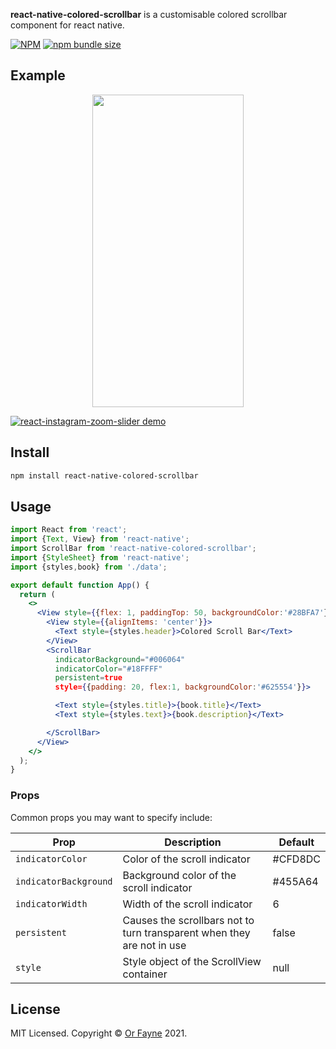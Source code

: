 **react-native-colored-scrollbar** is a customisable colored scrollbar component for react native.

[![NPM](https://img.shields.io/npm/v/react-instagram-zoom-slider?style=flat-square)](https://www.npmjs.com/package/react-instagram-zoom-slider)
[![npm bundle size](https://img.shields.io/bundlephobia/minzip/react-instagram-zoom-slider?style=flat-square)](https://bundlephobia.com/result?p=react-instagram-zoom-slider)

## Example

<p align="center">
  <img width="242" height="500" src="https://github.com/xfayne/react-native-colored-scrollbar/blob/master/ezgif-2-5a80fb1532.gif">
</p>

[![react-instagram-zoom-slider demo](https://github.com/xfayne/react-native-colored-scrollbar/blob/master/ezgif-2-5a80fb1532.gif)](https://skozer.github.io/react-instagram-zoom-slider/)

## Install

```bash
npm install react-native-colored-scrollbar
```

## Usage

```jsx
import React from 'react';
import {Text, View} from 'react-native';
import ScrollBar from 'react-native-colored-scrollbar';
import {StyleSheet} from 'react-native';
import {styles,book} from './data';

export default function App() {
  return (
    <>
      <View style={{flex: 1, paddingTop: 50, backgroundColor:'#28BFA7'}}>
        <View style={{alignItems: 'center'}}>
          <Text style={styles.header}>Colored Scroll Bar</Text>
        </View>
        <ScrollBar
          indicatorBackground="#006064"
          indicatorColor="#18FFFF"
          persistent=true
          style={{padding: 20, flex:1, backgroundColor:'#625554'}}>

          <Text style={styles.title}>{book.title}</Text>
          <Text style={styles.text}>{book.description}</Text>

        </ScrollBar>
      </View>
    </>
  );
}

```

### Props

Common props you may want to specify include:

| Prop                    | Description                                                                                          | Default    |
| ----------------------- | ---------------------------------------------------------------------------------------------------- | ---------- |
| `indicatorColor`        | Color of the scroll indicator                                                                        |#CFD8DC     |
| `indicatorBackground`   | Background color of the scroll indicator                                                             |#455A64     |
| `indicatorWidth`        | Width of the scroll indicator                                                                        | 6          |
| `persistent`            | Causes the scrollbars not to turn transparent when they are not in use                               | false      |
| `style`                 | Style object of the ScrollView container                                                             | null       |

## License

MIT Licensed. Copyright © [Or Fayne](https://github.com/xfayne) 2021.
